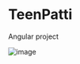 # TeenPatti

Angular project

![image](https://user-images.githubusercontent.com/4476493/135246350-940fc538-1050-4d7c-8017-6cddc7886505.png)

